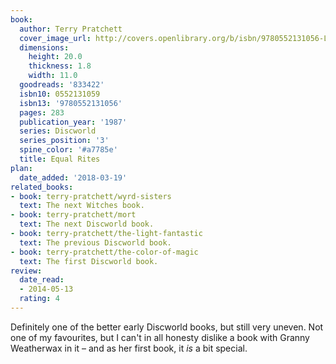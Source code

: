 ```yaml
---
book:
  author: Terry Pratchett
  cover_image_url: http://covers.openlibrary.org/b/isbn/9780552131056-L.jpg
  dimensions:
    height: 20.0
    thickness: 1.8
    width: 11.0
  goodreads: '833422'
  isbn10: 0552131059
  isbn13: '9780552131056'
  pages: 283
  publication_year: '1987'
  series: Discworld
  series_position: '3'
  spine_color: '#a7785e'
  title: Equal Rites
plan:
  date_added: '2018-03-19'
related_books:
- book: terry-pratchett/wyrd-sisters
  text: The next Witches book.
- book: terry-pratchett/mort
  text: The next Discworld book.
- book: terry-pratchett/the-light-fantastic
  text: The previous Discworld book.
- book: terry-pratchett/the-color-of-magic
  text: The first Discworld book.
review:
  date_read:
  - 2014-05-13
  rating: 4
---
```


Definitely one of the better early Discworld books, but still very uneven. Not one of my favourites, but I can't in all
honesty dislike a book with Granny Weatherwax in it – and as her first book, it *is* a bit special.
